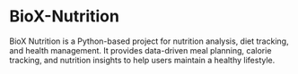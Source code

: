 # BioX-Nutrition
BioX Nutrition is a Python-based project for nutrition analysis, diet tracking, and health management. It provides data-driven meal planning, calorie tracking, and nutrition insights to help users maintain a healthy lifestyle.
